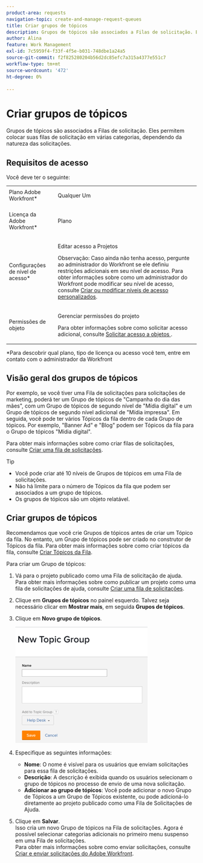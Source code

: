 ```yaml
---
product-area: requests
navigation-topic: create-and-manage-request-queues
title: Criar grupos de tópicos
description: Grupos de tópicos são associados a Filas de solicitação. Eles permitem colocar suas filas de solicitação em várias categorias, dependendo da natureza das solicitações.
author: Alina
feature: Work Management
exl-id: 7c5959f4-f33f-4f5e-b031-748dbe1a24a5
source-git-commit: f2f825280204b56d2dc85efc7a315a4377e551c7
workflow-type: tm+mt
source-wordcount: '472'
ht-degree: 0%

---
```


# Criar grupos de tópicos

Grupos de tópicos são associados a Filas de solicitação. Eles permitem colocar suas filas de solicitação em várias categorias, dependendo da natureza das solicitações.

## Requisitos de acesso

Você deve ter o seguinte:

<table style="table-layout:auto"> 
 <col> 
 <col> 
 <tbody> 
  <tr> 
   <td role="rowheader">Plano Adobe Workfront*</td> 
   <td> <p>Qualquer Um </p> </td> 
  </tr> 
  <tr> 
   <td role="rowheader"> <p role="rowheader">Licença da Adobe Workfront*</p> </td> 
   <td> <p>Plano </p> </td> 
  </tr> 
  <tr> 
   <td role="rowheader">Configurações de nível de acesso*</td> 
   <td> <p>Editar acesso a Projetos</p> <p>Observação: Caso ainda não tenha acesso, pergunte ao administrador do Workfront se ele definiu restrições adicionais em seu nível de acesso. Para obter informações sobre como um administrador do Workfront pode modificar seu nível de acesso, consulte <a href="../../../administration-and-setup/add-users/configure-and-grant-access/create-modify-access-levels.md" class="MCXref xref">Criar ou modificar níveis de acesso personalizados</a>.</p> </td> 
  </tr> 
  <tr> 
   <td role="rowheader">Permissões de objeto</td> 
   <td> <p> Gerenciar permissões do projeto</p> <p>Para obter informações sobre como solicitar acesso adicional, consulte <a href="../../../workfront-basics/grant-and-request-access-to-objects/request-access.md" class="MCXref xref">Solicitar acesso a objetos </a>.</p> </td> 
  </tr> 
 </tbody> 
</table>

&#42;Para descobrir qual plano, tipo de licença ou acesso você tem, entre em contato com o administrador da Workfront

## Visão geral dos grupos de tópicos

Por exemplo, se você tiver uma Fila de solicitações para solicitações de marketing, poderá ter um Grupo de tópicos de &quot;Campanha do dia das mães&quot;, com um Grupo de tópicos de segundo nível de &quot;Mídia digital&quot; e um Grupo de tópicos de segundo nível adicional de &quot;Mídia impressa&quot;. Em seguida, você pode ter vários Tópicos da fila dentro de cada Grupo de tópicos. Por exemplo, &quot;Banner Ad&quot; e &quot;Blog&quot; podem ser Tópicos da fila para o Grupo de tópicos &quot;Mídia digital&quot;.

Para obter mais informações sobre como criar filas de solicitações, consulte [Criar uma fila de solicitações](../../../manage-work/requests/create-and-manage-request-queues/create-request-queue.md).

>[!TIP]
>
>* Você pode criar até 10 níveis de Grupos de tópicos em uma Fila de solicitações.
>* Não há limite para o número de Tópicos da fila que podem ser associados a um grupo de tópicos.
>* Os grupos de tópicos são um objeto relatável.
>


## Criar grupos de tópicos

Recomendamos que você crie Grupos de tópicos antes de criar um Tópico da fila. No entanto, um Grupo de tópicos pode ser criado no construtor de Tópicos da fila. Para obter mais informações sobre como criar tópicos da fila, consulte [Criar Tópicos da Fila](../../../manage-work/requests/create-and-manage-request-queues/create-queue-topics.md).

Para criar um Grupo de tópicos:

1. Vá para o projeto publicado como uma Fila de solicitação de ajuda.\
   Para obter mais informações sobre como publicar um projeto como uma fila de solicitações de ajuda, consulte [Criar uma fila de solicitações](../../../manage-work/requests/create-and-manage-request-queues/create-request-queue.md).

1. Clique em **Grupos de tópicos** no painel esquerdo. Talvez seja necessário clicar em **Mostrar mais**, em seguida **Grupos de tópicos**.
1. Clique em **Novo grupo de tópicos**.

   ![](assets/new-topic-group-box-nwe-350x306.png)

1. Especifique as seguintes informações:

   * **Nome**: O nome é visível para os usuários que enviam solicitações para essa fila de solicitações.
   * **Descrição**: A descrição é exibida quando os usuários selecionam o grupo de tópicos no processo de envio de uma nova solicitação.
   * **Adicionar ao grupo de tópicos**: Você pode adicionar o novo Grupo de Tópicos a um Grupo de Tópicos existente, ou pode adicioná-lo diretamente ao projeto publicado como uma Fila de Solicitações de Ajuda.

1. Clique em **Salvar**.\
   Isso cria um novo Grupo de tópicos na Fila de solicitações. Agora é possível selecionar categorias adicionais no primeiro menu suspenso em uma Fila de solicitações.\
   Para obter mais informações sobre como enviar solicitações, consulte [Criar e enviar solicitações do Adobe Workfront](../../../manage-work/requests/create-requests/create-submit-requests.md).
